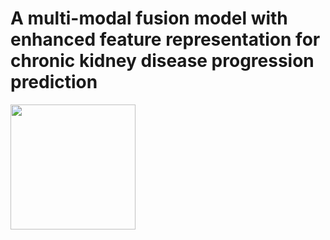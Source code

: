 # A multi-modal fusion model with enhanced feature representation for chronic kidney disease progression prediction 
 <img src="https://github.com/Qiaoyx97/FLEX/main/pipeline.png" width="200" />

